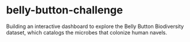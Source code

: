 # belly-button-challenge
Building an interactive dashboard to explore the Belly Button Biodiversity dataset, which catalogs the microbes that colonize human navels.
